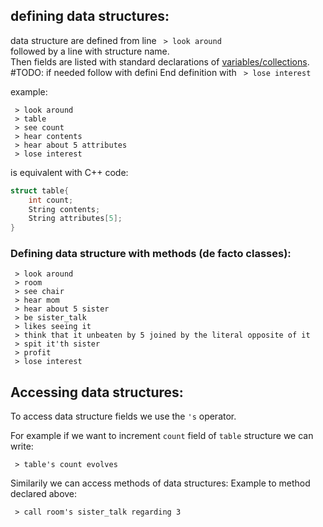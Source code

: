 ## defining data structures:
data structure are defined from line
` > look around`\
followed by a line with structure name.\
Then fields are listed with standard declarations of [variables/collections](variables.md).\
#TODO: if needed follow with defini
End definition with ` > lose interest`

example:
```
 > look around
 > table
 > see count
 > hear contents
 > hear about 5 attributes
 > lose interest
```
is equivalent with C++ code:
```C++
struct table{
    int count;
    String contents;
    String attributes[5];
}
```
### Defining data structure with methods (de facto classes):
```
 > look around
 > room
 > see chair
 > hear mom
 > hear about 5 sister
 > be sister_talk
 > likes seeing it
 > think that it unbeaten by 5 joined by the literal opposite of it
 > spit it'th sister
 > profit
 > lose interest
```

## Accessing data structures:
To access data structure fields we use the `'s` operator.

For example if we want to increment `count` field of `table` structure we can write:
```
 > table's count evolves
```

Similarily we can access methods of data structures:
Example to method declared above:
```
 > call room's sister_talk regarding 3
```
